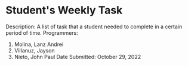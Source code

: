 # Student's Weekly Task
Description: A list of task that a student needed to complete in a certain period of time.
Programmers:
1. Molina, Lanz Andrei
2. Villanuz, Jayson
3. Nieto, John Paul
Date Submitted: October 29, 2022
